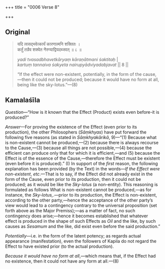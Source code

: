 +++
title = "0006 Verse 8"

+++
## Original 
>
> यदि त्वसद्भवेत्कार्यं कारणात्मनि शक्तितः ।  
> कर्तुं तन्नैव शक्येत नैरुप्याद्वियदब्जवत् ॥ ८ ॥ 
>
> *yadi tvasadbhavetkāryaṃ kāraṇātmani śaktitaḥ* \|  
> *kartuṃ tannaiva śakyeta nairupyādviyadabjavat* \|\| 8 \|\| 
>
> “If the effect were non-existent, potentially, in the form of the cause,—then it could not be produced; because it would have no form at all, being like the sky-lotus.”—(8)



## Kamalaśīla

*Question*—“How is it known that the Effect (Product) exists even before-it is produced?”

*Answer*—For proving the existence of the Effect (even prior to its production), the other Philosophers (*Sāṃkhyas*) have put forward the following five reasons (as stated in *Sāṃkhyakārikā*, 9)—“(1) Because what is non-existent cannot be produced,—(2) because there is always recourse to the Cause,—(3) because all things are not possible,—(4) because the efficient can produce only that for which it is efficient,—and (5) because the Effect is of the essence of the Cause,—therefore the Effect must be existent (even before it is produced).” (I) In support of the *first* reason, the following explanation has been provided (by the Text) in the words—*If the Effect were non-existent*, *etc*.—That is to say, if the Effect did not already exist in the form of the Cause, even prior to its production, then it could not be produced; as it would be like the *Sky-lotus* (a non-entity). This reasoning is formulated as follows What is non-existent cannot be produced,—as for instance, the *Sky-lotus,*.—prior to its production, the Effect is non-existent, according to the other party,—hence the acceptance of the other party’s view would lead to a contingency contrary to the universal proposition (set forth above as the Major Premiss);—as a matter of fact, no such contingency does arise;—hence it becomes established that whatever effect is produced in the shape of such Effects as *Oil* and the like, by such causes as *Sesamum* and the like, did exist even before the said production.”

*Potentially*—i.e. in the form of the latent potency; as regards actual appearance (manifestation), even the followers of Kapila do not regard the Effect to have existed prior (to the actual production).

*Because it would have no form at all*,—which means that, if the Effect had no existence, then it could not have any form at all.—(8)


